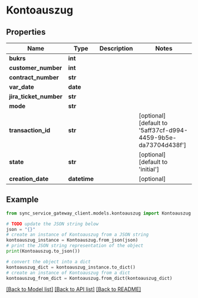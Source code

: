 # Kontoauszug


## Properties

Name | Type | Description | Notes
------------ | ------------- | ------------- | -------------
**bukrs** | **int** |  | 
**customer_number** | **int** |  | 
**contract_number** | **str** |  | 
**var_date** | **date** |  | 
**jira_ticket_number** | **str** |  | 
**mode** | **str** |  | 
**transaction_id** | **str** |  | [optional] [default to '5aff37cf-d994-4459-9b5e-da73704d438f']
**state** | **str** |  | [optional] [default to 'initial']
**creation_date** | **datetime** |  | [optional] 

## Example

```python
from sync_service_gateway_client.models.kontoauszug import Kontoauszug

# TODO update the JSON string below
json = "{}"
# create an instance of Kontoauszug from a JSON string
kontoauszug_instance = Kontoauszug.from_json(json)
# print the JSON string representation of the object
print(Kontoauszug.to_json())

# convert the object into a dict
kontoauszug_dict = kontoauszug_instance.to_dict()
# create an instance of Kontoauszug from a dict
kontoauszug_from_dict = Kontoauszug.from_dict(kontoauszug_dict)
```
[[Back to Model list]](../README.md#documentation-for-models) [[Back to API list]](../README.md#documentation-for-api-endpoints) [[Back to README]](../README.md)


